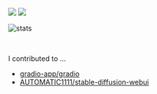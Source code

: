 <img src="https://img.shields.io/badge/PYTHON-3776AB?style=for-the-badge&logo=python&logoColor=yellow"/> <img src="https://img.shields.io/badge/PYTORCH-EE4C2C?style=for-the-badge&logo=pytorch&logoColor=white"/>

![stats](https://github-readme-stats.vercel.app/api?username=gibiee&show_icons=true&bg_color=0,4584b6,ffde57&title_color=ffffff&text_color=646464&icon_color=646464&ring_color=EE4C2C&hide_border=true&border_radius=10)
<!-- &hide=prs,issues,contribs -->

<br/>

I contributed to ...
- [gradio-app/gradio](https://github.com/gradio-app/gradio)
- [AUTOMATIC1111/stable-diffusion-webui](https://github.com/AUTOMATIC1111/stable-diffusion-webui)
